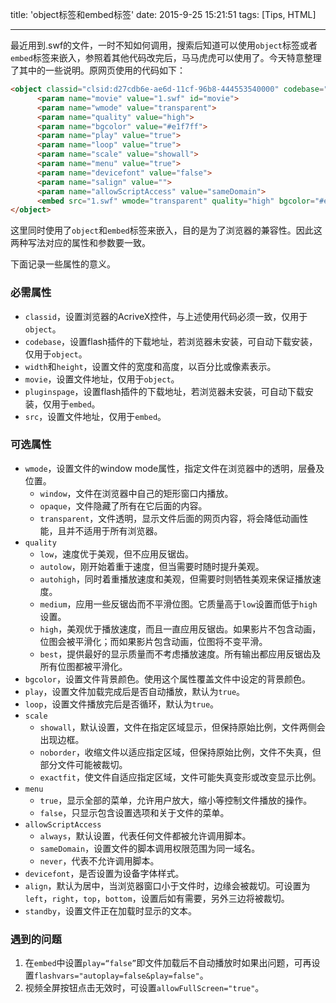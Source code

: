 title: 'object标签和embed标签'
date: 2015-9-25 15:21:51
tags: [Tips, HTML]

---

最近用到.swf的文件，一时不知如何调用，搜索后知道可以使用`object`标签或者`embed`标签来嵌入，参照着其他代码改完后，马马虎虎可以使用了。今天特意整理了其中的一些说明。原网页使用的代码如下：

<!-- more -->

```HTML
<object classid="clsid:d27cdb6e-ae6d-11cf-96b8-444553540000" codebase="<a href='https://www.adobe.com/go/getflash'><img src='images/TB21HgpbFXXXXX2XpXXXXXXXXXX_!!163498746.gif' alt='获得 Adobe Flash Player' /></a>" width="100%" height="352">
      <param name="movie" value="1.swf" id="movie">
      <param name="wmode" value="transparent">
      <param name="quality" value="high">
      <param name="bgcolor" value="#e1f7ff">
      <param name="play" value="true">
      <param name="loop" value="true">
      <param name="scale" value="showall">
      <param name="menu" value="true">
      <param name="devicefont" value="false">
      <param name="salign" value="">
      <param name="allowScriptAccess" value="sameDomain">
      <embed src="1.swf" wmode="transparent" quality="high" bgcolor="#e1f7ff" loop="true" scale="showall" menu="true" devicefont="false" allowScriptAccess="sameDomain" width="100%" height="352" type="application/x-shockwave-flash" pluginspage="<a href='https://www.adobe.com/go/getflash'><img src='images/TB21HgpbFXXXXX2XpXXXXXXXXXX_!!163498746.gif' alt='获得 Adobe Flash Player' /></a>" />
</object>
```

这里同时使用了`object`和`embed`标签来嵌入，目的是为了浏览器的兼容性。因此这两种写法对应的属性和参数要一致。

下面记录一些属性的意义。

### 必需属性 ###

- `classid`，设置浏览器的AcriveX控件，与上述使用代码必须一致，仅用于`object`。
- `codebase`，设置flash插件的下载地址，若浏览器未安装，可自动下载安装，仅用于`object`。
- `width`和`height`，设置文件的宽度和高度，以百分比或像素表示。
- `movie`，设置文件地址，仅用于`object`。
- `pluginspage`，设置flash插件的下载地址，若浏览器未安装，可自动下载安装，仅用于`embed`。
- `src`，设置文件地址，仅用于`embed`。

### 可选属性 ###

- `wmode`，设置文件的window mode属性，指定文件在浏览器中的透明，层叠及位置。
	+ `window`，文件在浏览器中自己的矩形窗口内播放。
	+ `opaque`，文件隐藏了所有在它后面的内容。
	+ `transparent`，文件透明，显示文件后面的网页内容，将会降低动画性能，且并不适用于所有浏览器。
- `quality`
	+ `low`，速度优于美观，但不应用反锯齿。
	+ `autolow`，刚开始着重于速度，但当需要时随时提升美观。
	+ `autohigh`，同时着重播放速度和美观，但需要时则牺牲美观来保证播放速度。
	+ `medium`，应用一些反锯齿而不平滑位图。它质量高于`low`设置而低于`high`设置。
	+ `high`，美观优于播放速度，而且一直应用反锯齿。如果影片不包含动画，位图会被平滑化；而如果影片包含动画，位图将不变平滑。
	+ `best`，提供最好的显示质量而不考虑播放速度。所有输出都应用反锯齿及所有位图都被平滑化。
- `bgcolor`，设置文件背景颜色。使用这个属性覆盖文件中设定的背景颜色。
- `play`，设置文件加载完成后是否自动播放，默认为`true`。
- `loop`，设置文件播放完后是否循环，默认为`true`。
- `scale`
	+ `showall`，默认设置，文件在指定区域显示，但保持原始比例，文件两侧会出现边框。
	+ `noborder`，收缩文件以适应指定区域，但保持原始比例，文件不失真，但部分文件可能被裁切。
	+ `exactfit`，使文件自适应指定区域，文件可能失真变形或改变显示比例。
- `menu`
	+ `true`，显示全部的菜单，允许用户放大，缩小等控制文件播放的操作。
	+ `false`，只显示包含设置选项和关于文件的菜单。
- `allowScriptAccess`
	+ `always`，默认设置，代表任何文件都被允许调用脚本。
	+ `sameDomain`，设置文件的脚本调用权限范围为同一域名。
	+ `never`，代表不允许调用脚本。
- `devicefont`，是否设置为设备字体样式。
- `align`，默认为居中，当浏览器窗口小于文件时，边缘会被裁切。可设置为`left`，`right`，`top`，`bottom`，设置后如有需要，另外三边将被裁切。
- `standby`，设置文件正在加载时显示的文本。

### 遇到的问题 ###

1. 在`embed`中设置`play=“false”`即文件加载后不自动播放时如果出问题，可再设置`flashvars="autoplay=false&play=false"`。
2. 视频全屏按钮点击无效时，可设置`allowFullScreen="true"`。
